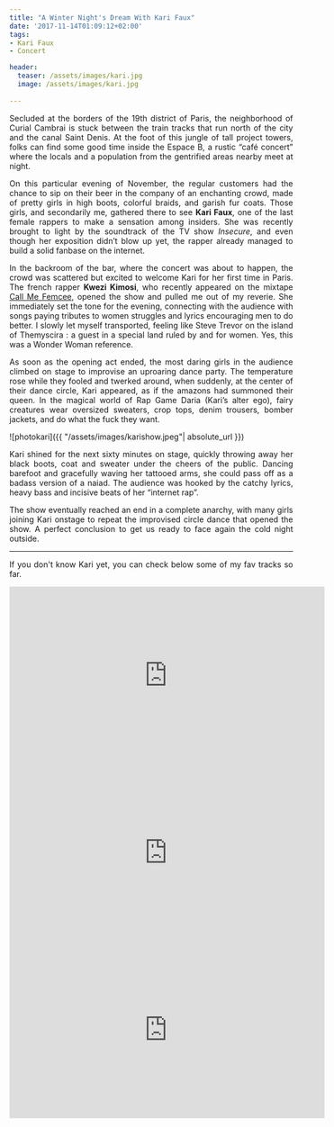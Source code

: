 ```yaml
---
title: "A Winter Night's Dream With Kari Faux" 
date: '2017-11-14T01:09:12+02:00'
tags:
- Kari Faux
- Concert

header:
  teaser: /assets/images/kari.jpg
  image: /assets/images/kari.jpg
 
---
```

<p align="justify">Secluded at the borders of the 19th district of Paris, the neighborhood of Curial Cambrai is stuck between the train tracks that run north of the city and the canal Saint Denis. At the foot of this jungle of tall project towers, folks can find some good time inside the Espace B, a rustic “café concert” where the locals and a population from the gentrified areas nearby meet at night.</p>
<p align="justify">On this particular evening of November, the regular customers had the chance to sip on their beer in the company of an enchanting crowd, made of pretty girls in high boots, colorful braids, and garish fur coats. Those girls, and secondarily me, gathered there to see <b>Kari Faux</b>, one of the last female rappers to make a sensation among insiders. She was recently brought to light by the soundtrack of the TV show <i>Insecure</i>, and even though her exposition didn’t blow up yet, the rapper already managed to build a solid fanbase on the internet.</p>
<p align="justify">In the backroom of the bar, where the concert was about to happen, the crowd was scattered but excited to welcome Kari for her first time in Paris. The french rapper <b>Kwezi Kimosi</b>, who recently appeared on the mixtape <a href="https://callmefemcee.com/" target="_blank">Call Me Femcee</a>, opened the show and pulled me out of my reverie. She immediately set the tone for the evening, connecting with the audience with songs paying tributes to women struggles and lyrics encouraging men to do better. I slowly let myself transported, feeling like Steve Trevor on the island of Themyscira : a guest in a special land ruled by and for women. Yes, this was a Wonder Woman reference.</p>
<p align="justify">As soon as the opening act ended, the most daring girls in the audience climbed on stage to improvise an uproaring dance party. The temperature rose while they fooled and twerked around, when suddenly, at the center of their dance circle, Kari appeared, as if the amazons had summoned their queen. In the magical world of Rap Game Daria (Kari’s alter ego), fairy creatures wear oversized sweaters, crop tops, denim trousers, bomber jackets, and do what the fuck they want.</p>
![photokari]({{ "/assets/images/karishow.jpeg"| absolute_url }})
<p align="justify">Kari shined for the next sixty minutes on stage, quickly throwing away her black boots, coat and sweater under the cheers of the public. Dancing barefoot and gracefully waving her tattooed arms, she could pass off as a badass version of a naiad. The audience was hooked by the catchy lyrics, heavy bass and incisive beats of her “internet rap”.</p>
<p align="justify">The show eventually reached an end in a complete anarchy, with many girls joining Kari onstage to repeat the improvised circle dance that opened the show. A perfect conclusion to get us ready to face again the cold night outside.</p>
<hr>
<p align="justify">If you don't know Kari yet, you can check below some of my fav tracks so far.</p>
<iframe width="560" height="315" src="https://www.youtube.com/embed/tsmI3WeI7Aw" frameborder="0" allowfullscreen></iframe><br>
<iframe width="560" height="315" src="https://www.youtube.com/embed/5Kdm7zI64SU" frameborder="0" allowfullscreen></iframe><br>
<iframe width="560" height="315" src="https://www.youtube.com/embed/5a1KPmUJ_xM" frameborder="0" allowfullscreen></iframe><br>


